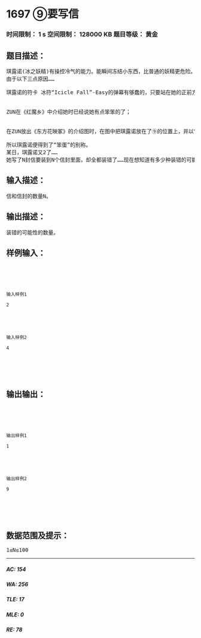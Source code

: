 # 1697 ⑨要写信   
### 时间限制： 1 s     空间限制： 128000 KB     题目等级： 黄金  
## 题目描述：  

<pre>
琪露诺(冰之妖精)有操控冷气的能力。能瞬间冻结小东西，比普通的妖精更危险。一直在释放冷气的她周围总是非常寒冷。
由于以下三点原因……

琪露诺的符卡 冰符“Icicle Fall”-Easy的弹幕有够蠢的，只要站在她的正前方就没任何弹幕会碰到你；


ZUN在《红魔乡》中介绍她时已经说她有点笨笨的了；


在ZUN放出《东方花映冢》的介绍图时，在图中把琪露诺放在了⑨的位置上，并以“⑨笨蛋”简单带过，从此“⑨”及“笨蛋”就成为她的别名了……

所以琪露诺便得到了“笨蛋”的别称。
某日，琪露诺又2了……
她写了N封信要装到N个信封里面，却全都装错了……现在想知道有多少种装错的可能性。
</pre>
  
  
## 输入描述：  

<pre>
信和信封的数量N。
</pre>
  
  
## 输出描述：  

<pre>
装错的可能性的数量。
</pre>
  
  
## 样例输入：  

<pre><code>




输入样例1
 
2
 




输入样例2
 
4
 




</code></pre>
  
  
## 输出输出：  

<pre><code>




输出样例1
 
1
 




输出样例2
 
9
 




</code></pre>
  
  
## 数据范围及提示：  

<pre>
1≤N≤100
</pre>
  
  
***  

##### AC: 154  
##### WA: 256  
##### TLE: 17  
##### MLE: 0  
##### RE: 78  
